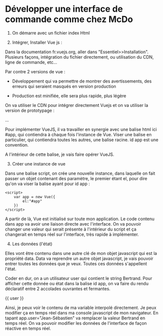 # Développer une interface de commande comme chez McDo

1. On démarre avec un fichier index Html 

2. Intégrer, Installer Vue js :

Dans la documentation fr.vuejs.org, aller dans "Essentiel>>Installation".
Plusieurs façons, intégration du fichier directement, ou utilisation du CDN, ligne de commande, etc...

Par contre 2 versions de vue : 

- Développement qui va permettre de montrer des avertissements, des erreurs qui seraient masqués en version production

- Production est minifiée, elle sera plus rapide, plus légère

On va utiliser le CDN pour intégrer directement Vuejs et on va utiliser la version de prototypage :

<head>

...

<script src="https://cdn.jsdelivr.net/npm/vue@2.7.8/dist/vue.js"></script>

<!-- CDN de Bootstrap pour simplement designer notre appli-->

<link rel="stylesheet" href="https://cdn.jsdelivr.net/npm/bootstrap@4.6.2/dist/css/bootstrap.min.css" integrity="sha384-xOolHFLEh07PJGoPkLv1IbcEPTNtaed2xpHsD9ESMhqIYd0nLMwNLD69Npy4HI+N" crossorigin="anonymous">

</head>

Pour implémenter VueJS, il va travailler en synergie avec une balise html ici #app, qui contiendra à chaque fois l'instance de Vue. Viser une balise en particulier, qui contiendra toutes les autres, une balise racine. id app est une convention.

A l'intérieur de cette balise, je vais faire opérer VueJS.

3. Créer une instance de vue

Dans une balise script, on crée une nouvelle instance, dans laquelle on fait passer un objet contenant des paramètre, le premier étant el, pour dire qu'on va viser la balise ayant pour id app :

    <script>
        var app = new Vue({
            el:"#app"
        })
    </script>

A partir de là, Vue est initialisé sur toute mon application. Le code contenu dans app va avoir une liaison directe avec l'interface. On va pouvoir changer une valeur qui serait présente à l'intérieur du script et ça changerait en temps réel sur l'interface, très rapide à implémenter.

4. Les données (l'état)

Elles vont être contenu dans une autre clé de mon objet javascript qui est la propriété data. Data va reprendre un autre objet javascript, je vais pouvoir entrer toutes les données que je veux. Toutes ces données s'appellent l'état.

Coder en dur, on a un utilisateur user qui contient le string Bertrand. Pour afficher cette donnée ou état dans la balise id app, on va faire du rendu déclaratif entre 2 accolades ouvrantes et fermantes.

{{ user }}

Ainsi, je peux voir le contenu de ma variable interpolé directement. Je peux modifier ça en temps réel dans ma console javascript de mon navigateur. En tapant app.user="Jean-Sébastien" va remplacer la valeur Bertrand en temps réel. On va pouvoir modifier les données de l'interface de façon réactive en temps réel.